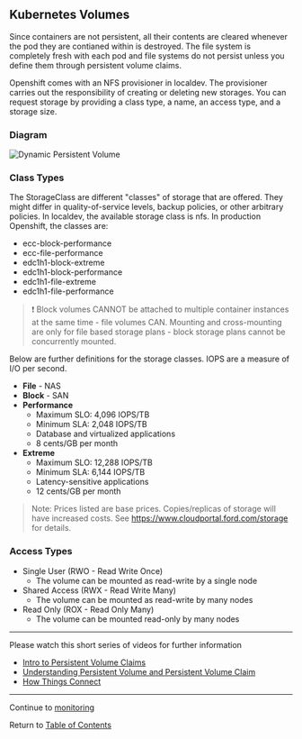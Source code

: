 ## Kubernetes Volumes

Since containers are not persistent, all their contents are cleared whenever the pod they are contianed within is destroyed. The file system is completely fresh with each pod and file systems do not persist unless you define them through persistent volume claims.

Openshift comes with an NFS provisioner in localdev. The provisioner carries out the responsibility of creating or deleting new storages. You can request storage by providing a class type, a name, an access type, and a storage size.

### Diagram

![Dynamic Persistent Volume](https://github.ford.com/DevEnablement/caas-workshop/blob/master/images/PVC_Diagram.png)

### Class Types

The StorageClass are different "classes" of storage that are offered. They might differ in quality-of-service levels, backup policies, or other arbitrary policies. In localdev, the available storage class is nfs. In production Openshift, the classes are:

- ecc-block-performance
- ecc-file-performance
- edc1h1-block-extreme
- edc1h1-block-performance
- edc1h1-file-extreme
- edc1h1-file-performance

> :exclamation: Block volumes CANNOT be attached to multiple container instances at the same time - file volumes CAN. Mounting and cross-mounting are only for file based storage plans - block storage plans cannot be concurrently mounted.

Below are further definitions for the storage classes. IOPS are a measure of I/O per second.

- **File** - NAS
- **Block** - SAN
- **Performance**
    - Maximum SLO: 4,096 IOPS/TB
    - Minimum SLA: 2,048 IOPS/TB
    - Database and virtualized applications
    - 8 cents/GB per month
- **Extreme**
    - Maximum SLO: 12,288 IOPS/TB
    - Minimum SLA: 6,144 IOPS/TB
    - Latency-sensitive applications
    - 12 cents/GB per month

> Note: Prices listed are base prices. Copies/replicas of storage will have increased costs. See https://www.cloudportal.ford.com/storage for details.

### Access Types

- Single User (RWO - Read Write Once)
  - The volume can be mounted as read-write by a single node
- Shared Access (RWX - Read Write Many)
  - The volume can be mounted as read-write by many nodes
- Read Only (ROX - Read Only Many)
  - The volume can be mounted read-only by many nodes

---

Please watch this short series of videos for further information

- [Intro to Persistent Volume Claims](https://www.youtube.com/watch?v=VB7vI9OT-WQ)
- [Understanding Persistent Volume and Persistent Volume Claim](https://www.youtube.com/watch?v=OulmwTYTauI&t=)
- [How Things Connect](https://www.youtube.com/watch?v=X6Vkz-ny574)

---

Continue to [monitoring](./17-statefulset.md)

Return to [Table of Contents](../README.md#agenda)
